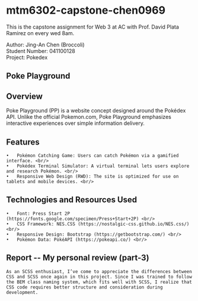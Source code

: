 # mtm6302-capstone-chen0969
This is the capstone assignment for Web 3 at AC with Prof. David Plata Ramirez on every wed 8am. <br/>

Author: Jing-An Chen (Broccoli)<br/>
Student Number: 041100128<br/>
Project: Pokedex<br/>

## Poke Playground
## Overview
Poke Playground (PP) is a website concept designed around the Pokédex API. Unlike the official Pokemon.com, Poke Playground emphasizes interactive experiences over simple information delivery.<br/>
## Features
	•	Pokémon Catching Game: Users can catch Pokémon via a gamified interface. <br/>
	•	Pokédex Terminal Simulator: A virtual terminal lets users explore and research Pokémon. <br/>
	•	Responsive Web Design (RWD): The site is optimized for use on tablets and mobile devices. <br/>
## Technologies and Resources Used
	•	Font: Press Start 2P (https://fonts.google.com/specimen/Press+Start+2P) <br/>
	•	CSS Framework: NES.CSS (https://nostalgic-css.github.io/NES.css/) <br/>
	•	Responsive Design: Bootstrap (https://getbootstrap.com/) <br/>
	•	Pokémon Data: PokéAPI (https://pokeapi.co/) <br/>

## Report -- My personal review (part-3)
	As an SCSS enthusiast, I’ve come to appreciate the differences between CSS and SCSS once again in this project. Since I was trained to follow the BEM class naming system, which fits well with SCSS, I realize that CSS code requires better structure and consideration during development.